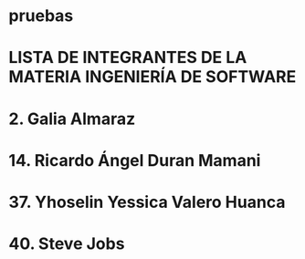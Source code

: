 # pruebas
# LISTA DE INTEGRANTES DE LA MATERIA INGENIERÍA DE SOFTWARE
# 2. Galia Almaraz
# 14. Ricardo Ángel Duran Mamani
# 37. Yhoselin Yessica Valero Huanca
# 40. Steve Jobs

